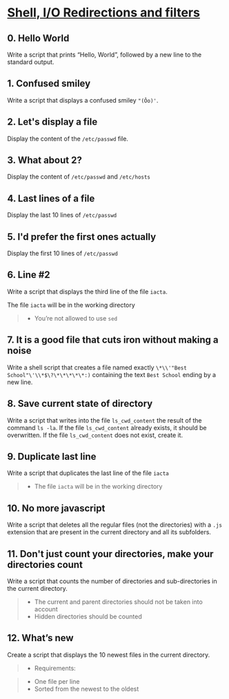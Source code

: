 # [Shell, I/O Redirections and filters](https://intranet.hbtn.io/projects/2021)

## 0. Hello World

Write a script that prints “Hello, World”, followed by a new line to the standard output.

## 1. Confused smiley

Write a script that displays a confused smiley `"(Ôo)'`.

## 2. Let's display a file

Display the content of the `/etc/passwd` file.

## 3. What about 2?

Display the content of `/etc/passwd` and `/etc/hosts`

## 4. Last lines of a file

Display the last 10 lines of `/etc/passwd`

## 5. I'd prefer the first ones actually

Display the first 10 lines of `/etc/passwd`

## 6. Line #2

Write a script that displays the third line of the file `iacta`.

The file `iacta` will be in the working directory

> - You’re not allowed to use `sed`

## 7. It is a good file that cuts iron without making a noise

Write a shell script that creates a file named exactly `\*\\'"Best School"\'\\*$\?\*\*\*\*\*:)` containing the text `Best School` ending by a new line.

## 8. Save current state of directory

Write a script that writes into the file `ls_cwd_content` the result of the command `ls -la`. If the file `ls_cwd_content` already exists, it should be overwritten. If the file `ls_cwd_content` does not exist, create it.

## 9. Duplicate last line

Write a script that duplicates the last line of the file `iacta`

> - The file `iacta` will be in the working directory

## 10. No more javascript

Write a script that deletes all the regular files (not the directories) with a `.js` extension that are present in the current directory and all its subfolders.

## 11. Don't just count your directories, make your directories count

Write a script that counts the number of directories and sub-directories in the current directory.

> - The current and parent directories should not be taken into account
> - Hidden directories should be counted

## 12. What’s new

Create a script that displays the 10 newest files in the current directory.

> - Requirements:

> - One file per line
> - Sorted from the newest to the oldest

## 
## 
## 
## 
## 
## 
## 
## 
## 
## 
## 
## 

